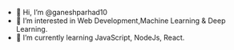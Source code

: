 - 👋 Hi, I’m @ganeshparhad10
- 👀 I’m interested in Web Development,Machine Learning & Deep Learning.
- 🌱 I’m currently learning JavaScript, NodeJs, React.


<!---
ganeshparhad10/ganeshparhad10 is a ✨ special ✨ repository because its `README.md` (this file) appears on your GitHub profile.
You can click the Preview link to take a look at your changes.
--->
